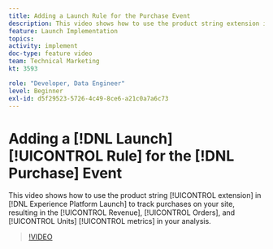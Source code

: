 ```yaml
---
title: Adding a Launch Rule for the Purchase Event
description: This video shows how to use the product string extension in Launch to track purchases on your site, resulting in the Revenue, Orders, and Units metrics in your analysis.
feature: Launch Implementation
topics: 
activity: implement
doc-type: feature video
team: Technical Marketing
kt: 3593

role: "Developer, Data Engineer"
level: Beginner
exl-id: d5f29523-5726-4c49-8ce6-a21c0a7a6c73
---
```

# Adding a [!DNL Launch] [!UICONTROL Rule] for the [!DNL Purchase] Event

This video shows how to use the product string [!UICONTROL extension] in [!DNL Experience Platform Launch] to track purchases on your site, resulting in the [!UICONTROL Revenue], [!UICONTROL Orders], and [!UICONTROL Units] [!UICONTROL metrics] in your analysis.

>[!VIDEO](https://video.tv.adobe.com/v/28766/?quality=12)
